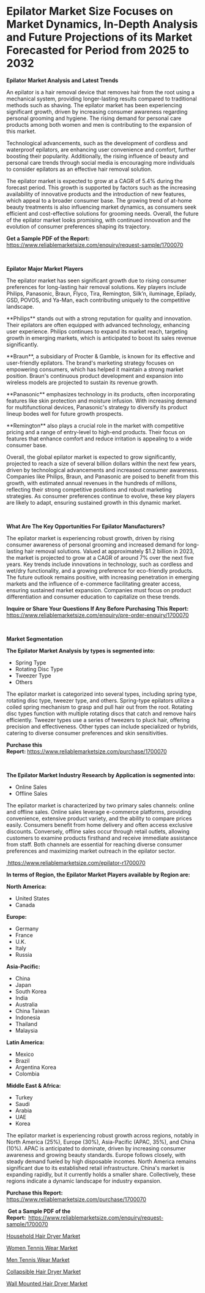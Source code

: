 <p><h1>Epilator Market Size Focuses on Market Dynamics, In-Depth Analysis and Future Projections of its Market Forecasted for Period from 2025 to 2032</h1></p><p><strong>Epilator Market Analysis and Latest Trends</strong></p>
<p><p>An epilator is a hair removal device that removes hair from the root using a mechanical system, providing longer-lasting results compared to traditional methods such as shaving. The epilator market has been experiencing significant growth, driven by increasing consumer awareness regarding personal grooming and hygiene. The rising demand for personal care products among both women and men is contributing to the expansion of this market.</p><p>Technological advancements, such as the development of cordless and waterproof epilators, are enhancing user convenience and comfort, further boosting their popularity. Additionally, the rising influence of beauty and personal care trends through social media is encouraging more individuals to consider epilators as an effective hair removal solution.</p><p>The epilator market is expected to grow at a CAGR of 5.4% during the forecast period. This growth is supported by factors such as the increasing availability of innovative products and the introduction of new features, which appeal to a broader consumer base. The growing trend of at-home beauty treatments is also influencing market dynamics, as consumers seek efficient and cost-effective solutions for grooming needs. Overall, the future of the epilator market looks promising, with continued innovation and the evolution of consumer preferences shaping its trajectory.</p></p>
<p><strong>Get a Sample PDF of the Report:&nbsp;</strong> <a href="https://www.reliablemarketsize.com/enquiry/request-sample/1700070?utm_campaign=1898&utm_medium=2&utm_source=Github&utm_content=ia&utm_term=04042025&utm_id=epilator">https://www.reliablemarketsize.com/enquiry/request-sample/1700070</a></p>
<p>&nbsp;</p>
<p><strong>Epilator Major Market Players</strong></p>
<p><p>The epilator market has seen significant growth due to rising consumer preferences for long-lasting hair removal solutions. Key players include Philips, Panasonic, Braun, Flyco, Tira, Remington, Silk’n, iluminage, Epilady, GSD, POVOS, and Ya-Man, each contributing uniquely to the competitive landscape.</p><p>**Philips** stands out with a strong reputation for quality and innovation. Their epilators are often equipped with advanced technology, enhancing user experience. Philips continues to expand its market reach, targeting growth in emerging markets, which is anticipated to boost its sales revenue significantly.</p><p>**Braun**, a subsidiary of Procter & Gamble, is known for its effective and user-friendly epilators. The brand's marketing strategy focuses on empowering consumers, which has helped it maintain a strong market position. Braun's continuous product development and expansion into wireless models are projected to sustain its revenue growth.</p><p>**Panasonic** emphasizes technology in its products, often incorporating features like skin protection and moisture infusion. With increasing demand for multifunctional devices, Panasonic's strategy to diversify its product lineup bodes well for future growth prospects.</p><p>**Remington** also plays a crucial role in the market with competitive pricing and a range of entry-level to high-end products. Their focus on features that enhance comfort and reduce irritation is appealing to a wide consumer base.</p><p>Overall, the global epilator market is expected to grow significantly, projected to reach a size of several billion dollars within the next few years, driven by technological advancements and increased consumer awareness. Companies like Philips, Braun, and Panasonic are poised to benefit from this growth, with estimated annual revenues in the hundreds of millions, reflecting their strong competitive positions and robust marketing strategies. As consumer preferences continue to evolve, these key players are likely to adapt, ensuring sustained growth in this dynamic market.</p></p>
<p>&nbsp;</p>
<p><strong>What Are The Key Opportunities For Epilator Manufacturers?</strong></p>
<p><p>The epilator market is experiencing robust growth, driven by rising consumer awareness of personal grooming and increased demand for long-lasting hair removal solutions. Valued at approximately $1.2 billion in 2023, the market is projected to grow at a CAGR of around 7% over the next five years. Key trends include innovations in technology, such as cordless and wet/dry functionality, and a growing preference for eco-friendly products. The future outlook remains positive, with increasing penetration in emerging markets and the influence of e-commerce facilitating greater access, ensuring sustained market expansion. Companies must focus on product differentiation and consumer education to capitalize on these trends.</p></p>
<p><strong>Inquire or Share Your Questions If Any Before Purchasing This Report:</strong> <a href="https://www.reliablemarketsize.com/enquiry/pre-order-enquiry/1700070?utm_campaign=1898&utm_medium=2&utm_source=Github&utm_content=ia&utm_term=04042025&utm_id=epilator">https://www.reliablemarketsize.com/enquiry/pre-order-enquiry/1700070</a></p>
<p>&nbsp;</p>
<p><strong>Market Segmentation</strong></p>
<p><strong>The Epilator Market Analysis by types is segmented into:</strong></p>
<p><ul><li>Spring Type</li><li>Rotating Disc Type</li><li>Tweezer Type</li><li>Others</li></ul></p>
<p><p>The epilator market is categorized into several types, including spring type, rotating disc type, tweezer type, and others. Spring-type epilators utilize a coiled spring mechanism to grasp and pull hair out from the root. Rotating disc types function with multiple rotating discs that catch and remove hairs efficiently. Tweezer types use a series of tweezers to pluck hair, offering precision and effectiveness. Other types can include specialized or hybrids, catering to diverse consumer preferences and skin sensitivities.</p></p>
<p><strong>Purchase this Report:&nbsp;</strong><a href="https://www.reliablemarketsize.com/purchase/1700070?utm_campaign=1898&utm_medium=2&utm_source=Github&utm_content=ia&utm_term=04042025&utm_id=epilator">https://www.reliablemarketsize.com/purchase/1700070</a></p>
<p>&nbsp;</p>
<p><strong>The Epilator Market Industry Research by Application is segmented into:</strong></p>
<p><ul><li>Online Sales</li><li>Offline Sales</li></ul></p>
<p><p>The epilator market is characterized by two primary sales channels: online and offline sales. Online sales leverage e-commerce platforms, providing convenience, extensive product variety, and the ability to compare prices easily. Consumers benefit from home delivery and often access exclusive discounts. Conversely, offline sales occur through retail outlets, allowing customers to examine products firsthand and receive immediate assistance from staff. Both channels are essential for reaching diverse consumer preferences and maximizing market outreach in the epilator sector.</p></p>
<p><a href="https://www.reliablemarketsize.com/epilator-r1700070?utm_campaign=1898&utm_medium=2&utm_source=Github&utm_content=ia&utm_term=04042025&utm_id=epilator">&nbsp;https://www.reliablemarketsize.com/epilator-r1700070</a></p>
<p><strong>In terms of Region, the Epilator Market Players available by Region are:</strong></p>
<p>
    <p> <strong> North America: </strong>
        <ul>
            <li>United States</li>
            <li>Canada</li>
        </ul>
        </p> 
    <p> <strong> Europe: </strong>
        <ul>
            <li>Germany</li>
            <li>France</li>
            <li>U.K.</li>
            <li>Italy</li>
            <li>Russia</li>
        </ul>
        </p> 
    <p> <strong> Asia-Pacific: </strong>
        <ul>
            <li>China</li>
            <li>Japan</li>
            <li>South Korea</li>
            <li>India</li>
            <li>Australia</li>
            <li>China Taiwan</li>
            <li>Indonesia</li>
            <li>Thailand</li>
            <li>Malaysia</li>
        </ul>
        </p> 
    <p> <strong> Latin America: </strong>
        <ul>
            <li>Mexico</li>
            <li>Brazil</li>
            <li>Argentina Korea</li>
            <li>Colombia</li>
        </ul>
        </p> 
    <p> <strong> Middle East & Africa: </strong>
        <ul>
            <li>Turkey</li>
            <li>Saudi</li>
            <li>Arabia</li>
            <li>UAE</li>
            <li>Korea</li>
        </ul>
    </p>
    </p>
<p><p>The epilator market is experiencing robust growth across regions, notably in North America (25%), Europe (30%), Asia-Pacific (APAC, 35%), and China (10%). APAC is anticipated to dominate, driven by increasing consumer awareness and growing beauty standards. Europe follows closely, with steady demand fueled by high disposable incomes. North America remains significant due to its established retail infrastructure. China's market is expanding rapidly, but it currently holds a smaller share. Collectively, these regions indicate a dynamic landscape for industry expansion.</p></p>
<p><strong>Purchase this Report: </strong><a href="https://www.reliablemarketsize.com/purchase/1700070?utm_campaign=1898&utm_medium=2&utm_source=Github&utm_content=ia&utm_term=04042025&utm_id=epilator">https://www.reliablemarketsize.com/purchase/1700070</a></p>
<p>&nbsp;<strong>Get a Sample PDF of the Report:&nbsp;&nbsp;</strong><a href="https://www.reliablemarketsize.com/enquiry/request-sample/1700070?utm_campaign=1898&utm_medium=2&utm_source=Github&utm_content=ia&utm_term=04042025&utm_id=epilator">https://www.reliablemarketsize.com/enquiry/request-sample/1700070</a></p>
<p><strong></strong></p>
<p><p><a href="https://github.com/paulierasho/Market-Research-Report-List-1/blob/main/household-hair-dryer-market.md?utm_campaign=1898&utm_medium=2&utm_source=Github&utm_content=ia&utm_term=04042025&utm_id=epilator">Household Hair Dryer Market</a></p><p><a href="https://github.com/pelegeazlie5/Market-Research-Report-List-1/blob/main/women-tennis-wear-market.md?utm_campaign=1898&utm_medium=2&utm_source=Github&utm_content=ia&utm_term=04042025&utm_id=epilator">Women Tennis Wear Market</a></p><p><a href="https://github.com/perbetpereir/Market-Research-Report-List-1/blob/main/men-tennis-wear-market.md?utm_campaign=1898&utm_medium=2&utm_source=Github&utm_content=ia&utm_term=04042025&utm_id=epilator">Men Tennis Wear Market</a></p><p><a href="https://github.com/rafiishibu00/Market-Research-Report-List-1/blob/main/collapsible-hair-dryer-market.md?utm_campaign=1898&utm_medium=2&utm_source=Github&utm_content=ia&utm_term=04042025&utm_id=epilator">Collapsible Hair Dryer Market</a></p><p><a href="https://github.com/poskaturovtl/Market-Research-Report-List-1/blob/main/wall-mounted-hair-dryer-market.md?utm_campaign=1898&utm_medium=2&utm_source=Github&utm_content=ia&utm_term=04042025&utm_id=epilator">Wall Mounted Hair Dryer Market</a></p></p>